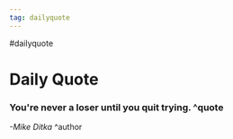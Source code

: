```yaml
---
tag: dailyquote
---
```


#dailyquote

# Daily Quote

### You're never a loser until you quit trying. ^quote
*-Mike Ditka* ^author
